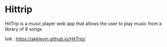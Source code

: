 # Hittrip

HitTrip is a music player web app that allows the user
to play music from a library of 8 songs

link : https://akklevin.github.io/HitTrip/
